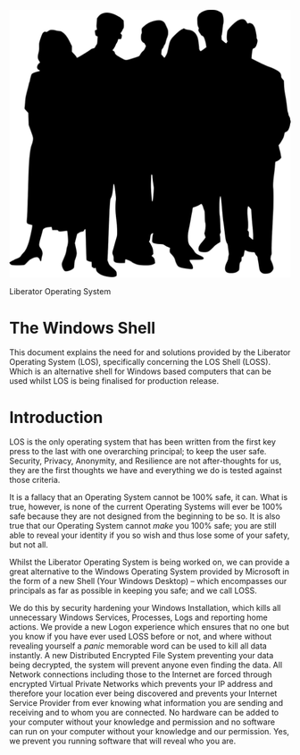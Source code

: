 ![](media/40a47799f4684d6ad528d753336448a2.png)

Liberator Operating System

**The Windows Shell**
=====================

This document explains the need for and solutions provided by the Liberator
Operating System (LOS), specifically concerning the LOS Shell (LOSS). Which is
an alternative shell for Windows based computers that can be used whilst LOS is
being finalised for production release.

Introduction
============

LOS is the only operating system that has been written from the first key press
to the last with one overarching principal; to keep the user safe. Security,
Privacy, Anonymity, and Resilience are not after-thoughts for us, they are the
first thoughts we have and everything we do is tested against those criteria.

It is a fallacy that an Operating System cannot be 100% safe, it can. What is
true, however, is none of the current Operating Systems will ever be 100% safe
because they are not designed from the beginning to be so. It is also true that
our Operating System cannot *make* you 100% safe; you are still able to reveal
your identity if you so wish and thus lose some of your safety, but not all.

Whilst the Liberator Operating System is being worked on, we can provide a great
alternative to the Windows Operating System provided by Microsoft in the form of
a new Shell (Your Windows Desktop) – which encompasses our principals as far as
possible in keeping you safe; and we call LOSS.

We do this by security hardening your Windows Installation, which kills all
unnecessary Windows Services, Processes, Logs and reporting home actions. We
provide a new Logon experience which ensures that no one but you know if you
have ever used LOSS before or not, and where without revealing yourself a
*panic* memorable word can be used to kill all data instantly. A new Distributed
Encrypted File System preventing your data being decrypted, the system will
prevent anyone even finding the data. All Network connections including those to
the Internet are forced through encrypted Virtual Private Networks which
prevents your IP address and therefore your location ever being discovered and
prevents your Internet Service Provider from ever knowing what information you
are sending and receiving and to whom you are connected. No hardware can be
added to your computer without your knowledge and permission and no software can
run on your computer without your knowledge and our permission. Yes, we prevent
you running software that will reveal who you are.
